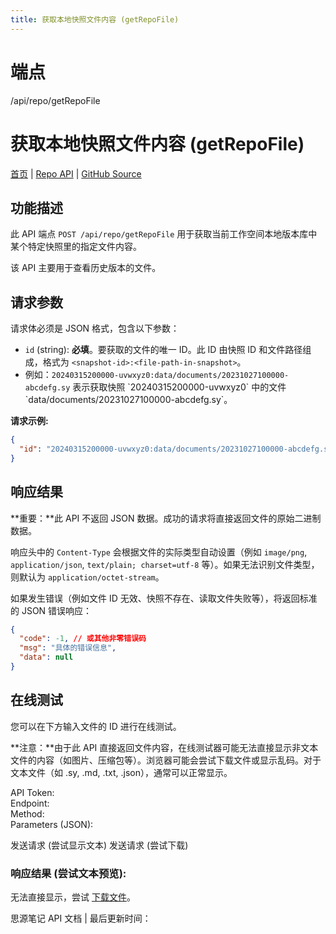 ```yaml
---
title: 获取本地快照文件内容 (getRepoFile)
---
```

# 端点

/api/repo/getRepoFile

# 获取本地快照文件内容 (getRepoFile)

[首页](../index.html) | [Repo API](index.html) | [GitHub Source](https://github.com/siyuan-note/siyuan/blob/master/kernel/api/repo.go#L32)

## 功能描述

此 API 端点 `POST /api/repo/getRepoFile` 用于获取当前工作空间本地版本库中某个特定快照里的指定文件内容。

该 API 主要用于查看历史版本的文件。

## 请求参数

请求体必须是 JSON 格式，包含以下参数：

-   `id` (string): **必填**。要获取的文件的唯一 ID。此 ID 由快照 ID 和文件路径组成，格式为 `<snapshot-id>:<file-path-in-snapshot>`。
-   例如：`20240315200000-uvwxyz0:data/documents/20231027100000-abcdefg.sy` 表示获取快照 \`20240315200000-uvwxyz0\` 中的文件 \`data/documents/20231027100000-abcdefg.sy\`。

**请求示例:**

```json
{
  "id": "20240315200000-uvwxyz0:data/documents/20231027100000-abcdefg.sy"
}
```

## 响应结果

**重要：**此 API 不返回 JSON 数据。成功的请求将直接返回文件的原始二进制数据。

响应头中的 `Content-Type` 会根据文件的实际类型自动设置（例如 `image/png`, `application/json`, `text/plain; charset=utf-8` 等）。如果无法识别文件类型，则默认为 `application/octet-stream`。

如果发生错误（例如文件 ID 无效、快照不存在、读取文件失败等），将返回标准的 JSON 错误响应：

```json
{
  "code": -1, // 或其他非零错误码
  "msg": "具体的错误信息",
  "data": null
}
```

## 在线测试

您可以在下方输入文件的 ID 进行在线测试。

**注意：**由于此 API 直接返回文件内容，在线测试器可能无法直接显示非文本文件的内容（如图片、压缩包等）。浏览器可能会尝试下载文件或显示乱码。对于文本文件（如 .sy, .md, .txt, .json），通常可以正常显示。

API Token:   
Endpoint:   
Method:   
Parameters (JSON):  
  
发送请求 (尝试显示文本) 发送请求 (尝试下载)

### 响应结果 (尝试文本预览):

无法直接显示，尝试 [下载文件](#)。

思源笔记 API 文档 | 最后更新时间：

